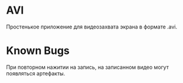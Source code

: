 # AVI
Простенькое приложение для видеозахвата экрана в формате .avi.

# Known Bugs
При повторном нажитии на запись, на записанном видео могут появляться артефакты.